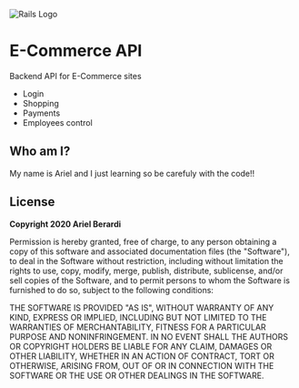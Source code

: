 ![Rails Logo](https://cdn.iconscout.com/icon/free/png-256/rails-282490.png)

# E-Commerce API

Backend API for E-Commerce sites

* Login
* Shopping
* Payments
* Employees control

## Who am I?

My name is Ariel and I just learning so be carefuly with the code!!

## License

**Copyright 2020 Ariel Berardi**

Permission is hereby granted, free of charge, to any person obtaining a copy of this software and associated documentation files (the "Software"), to deal in the Software without restriction, including without limitation the rights to use, copy, modify, merge, publish, distribute, sublicense, and/or sell copies of the Software, and to permit persons to whom the Software is furnished to do so, subject to the following conditions:

THE SOFTWARE IS PROVIDED "AS IS", WITHOUT WARRANTY OF ANY KIND, EXPRESS OR IMPLIED, INCLUDING BUT NOT LIMITED TO THE WARRANTIES OF MERCHANTABILITY, FITNESS FOR A PARTICULAR PURPOSE AND NONINFRINGEMENT. IN NO EVENT SHALL THE AUTHORS OR COPYRIGHT HOLDERS BE LIABLE FOR ANY CLAIM, DAMAGES OR OTHER LIABILITY, WHETHER IN AN ACTION OF CONTRACT, TORT OR OTHERWISE, ARISING FROM, OUT OF OR IN CONNECTION WITH THE SOFTWARE OR THE USE OR OTHER DEALINGS IN THE SOFTWARE.
